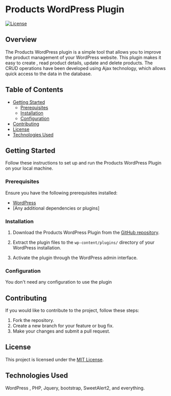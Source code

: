 # Products WordPress Plugin

[![License](https://img.shields.io/badge/License-MIT-blue.svg)](LICENSE)

## Overview

The Products WordPress plugin is a simple tool that allows you to improve the product management of your WordPress website. This plugin makes it easy to create , read product details, update and delete products. The CRUD operations have been developed using Ajax technology, which allows quick access to the data in the database.

## Table of Contents

- [Getting Started](#getting-started)
  - [Prerequisites](#prerequisites)
  - [Installation](#installation)
  - [Configuration](#configuration)
- [Contributing](#contributing)
- [License](#license)
- [Technologies Used](#technologies-used)

## Getting Started

Follow these instructions to set up and run the Products WordPress Plugin on your local machine.

### Prerequisites

Ensure you have the following prerequisites installed:

- [WordPress](https://wordpress.org/download/)
- [Any additional dependencies or plugins]

### Installation

1. Download the Products WordPress Plugin from the [GitHub repository](https://github.com/sadeq-yaqobi/products-wordpress-plugin).

2. Extract the plugin files to the `wp-content/plugins/` directory of your WordPress installation.

3. Activate the plugin through the WordPress admin interface.

### Configuration

You don't need any configuration to use the plugin



## Contributing

If you would like to contribute to the project, follow these steps:

1. Fork the repository.
2. Create a new branch for your feature or bug fix.
3. Make your changes and submit a pull request.

## License

This project is licensed under the [MIT License](LICENSE).


## Technologies Used

WordPress , PHP, Jquery, bootstrap, SweetAlert2, and everything.
